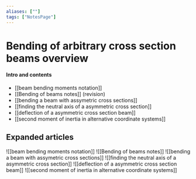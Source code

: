 ```yaml
---
aliases: [""]
tags: ["NotesPage"]
---
```


# Bending of arbitrary cross section beams overview

#### Intro and contents
- [[beam bending moments notation]] 
- [[Bending of beams notes]] (revision)
- [[bending a beam with assymetric cross sections]]
- [[finding the neutral axis of a asymmetric cross section]]
- [[deflection of a asymmetric cross section beam]]
- [[second moment of inertia in alternative coordinate systems]]

## Expanded articles

![[beam bending moments notation]] 
![[Bending of beams notes]] 
![[bending a beam with assymetric cross sections]]
![[finding the neutral axis of a asymmetric cross section]]
![[deflection of a asymmetric cross section beam]]
![[second moment of inertia in alternative coordinate systems]]